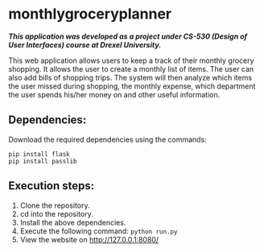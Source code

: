 # monthlygroceryplanner

***This application was developed as a project under CS-530 (Design of User Interfaces) course at Drexel University.***

This web application allows users to keep a track of their monthly grocery shopping. It allows the user to create a monthly list of items. The user can also add bills of shopping trips. The system will then analyze which items the user missed during shopping, the monthly expense, which department the user spends his/her money on and other useful information.


## Dependencies:

Download the required dependencies using the commands:
```
pip install flask
pip install passlib
```

## Execution steps:

1. Clone the repository.
2. cd into the repository.
3. Install the above dependencies.
4. Execute the following command:
```python run.py```
5. View the website on http://127.0.0.1:8080/
